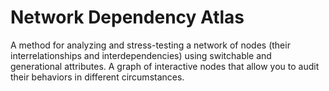 # Network Dependency Atlas
A method for analyzing and stress-testing a network of nodes (their interrelationships and interdependencies) using switchable and generational attributes.
A graph of interactive nodes that allow you to audit their behaviors in different circumstances.
